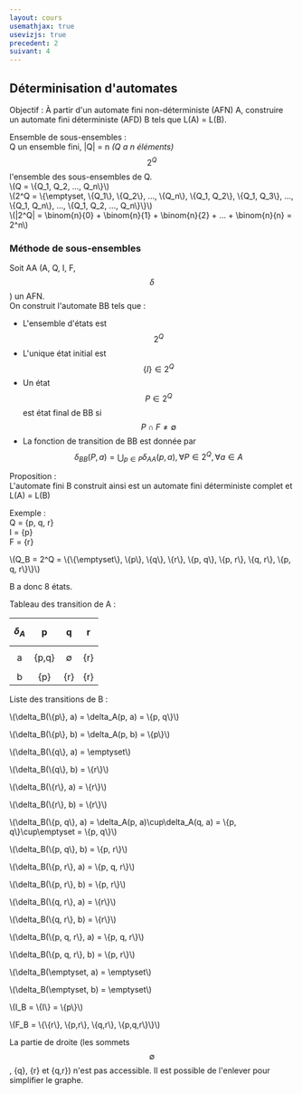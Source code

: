 ```yaml
---
layout: cours
usemathjax: true
usevizjs: true
precedent: 2
suivant: 4
---
```


## Déterminisation d'automates

Objectif : À partir d'un automate fini non-déterministe (AFN) A, construire un automate fini déterministe (AFD) B tels que L(A) = L(B).

Ensemble de sous-ensembles :   
Q un ensemble fini, |Q| = n  *(Q a n éléments)*  
$$2^Q$$ l'ensemble des sous-ensembles de Q.  
\\(Q = \\{Q_1, Q_2, ..., Q_n\\}\\)  
\\(2^Q = \\{\emptyset, \\{Q_1\\}, \\{Q_2\\}, ..., \\{Q_n\\}, \\{Q_1, Q_2\\}, \\{Q_1, Q_3\\}, ..., \\{Q_1, Q_n\\}, ..., \\{Q_1, Q_2, ..., Q_n\\}\\}\\)  
\\(|2^Q| = \binom{n}{0} + \binom{n}{1} + \binom{n}{2} + ... + \binom{n}{n} = 2^n\\)

### Méthode de sous-ensembles

Soit AA (A, Q, I, F, $$\delta$$) un AFN.  
On construit l'automate BB tels que :
- L'ensemble d'états est $$2^Q$$
- L'unique état initial est $$\{I\} \in 2^Q$$
- Un état $$P \in 2^Q$$ est état final de BB si $$P \cap F \neq \emptyset$$
- La fonction de transition de BB est donnée par $$\delta_{BB}(P, a) = \bigcup_{p\in P}\delta_{AA}(p, a), \forall P\in 2^Q, \forall a\in A$$

Proposition :  
L'automate fini B construit ainsi est un automate fini déterministe complet et L(A) = L(B)

Exemple :  
Q = {p, q, r}  
I = {p}  
F = {r}

<div id="grapheA"></div>
<script>
viz.renderSVGElement(` 
	digraph A {
		i -> p;
		p -> q [label="a"];
		p:nw -> p:ne [label="a,b"];
		q -> r [label="b"];
		r:nw -> r:ne [label="a,b"];
		r -> f;
		
		f [style=invis];
		i [style=invis];
		{ rank=same; i p q r f }
	}
`).then(elem => document.getElementById("grapheA").appendChild(elem)).catch(error=> console.log(error));
</script>

\\(Q_B = 2^Q = \\{\\{\emptyset\\}, \\{p\\}, \\{q\\}, \\{r\\}, \\{p, q\\}, \\{p, r\\}, \\{q, r\\}, \\{p, q, r\\}\\}\\)

B a donc 8 états.

Tableau des transition de A :

|$$\delta_A$$|p|q|r|
|:-:|:-:|:-:|:-:|
|a|{p,q}|$$\emptyset$$|{r}|
|b|{p}|{r}|{r}|

Liste des transitions de B :

\\(\delta_B(\\{p\\}, a) = \delta_A(p, a) = \\{p, q\\}\\)

<div id="deltaBpa"></div>
<script>
viz.renderSVGElement(` 
	digraph deltaBpa {
		p -> q [label="a"];
		
		p [label="{p}"];
		q [label="{p,q}"];
		f [style=invis];
		i [style=invis];
		{ rank=same; p q }
	}
`).then(elem => document.getElementById("deltaBpa").appendChild(elem)).catch(error=> console.log(error));
</script>

\\(\delta_B(\\{p\\}, b) = \delta_A(p, b) = \\{p\\}\\)

\\(\delta_B(\\{q\\}, a) = \emptyset\\)

\\(\delta_B(\\{q\\}, b) = \\{r\\}\\)

\\(\delta_B(\\{r\\}, a) = \\{r\\}\\)

\\(\delta_B(\\{r\\}, b) = \\{r\\}\\)

\\(\delta_B(\\{p, q\\}, a) = \delta_A(p, a)\cup\delta_A(q, a) = \\{p, q\\}\cup\emptyset = \\{p, q\\}\\)

\\(\delta_B(\\{p, q\\}, b) = \\{p, r\\}\\)

\\(\delta_B(\\{p, r\\}, a) = \\{p, q, r\\}\\)

\\(\delta_B(\\{p, r\\}, b) = \\{p, r\\}\\)

\\(\delta_B(\\{q, r\\}, a) = \\{r\\}\\)

\\(\delta_B(\\{q, r\\}, b) = \\{r\\}\\)

\\(\delta_B(\\{p, q, r\\}, a) = \\{p, q, r\\}\\)

\\(\delta_B(\\{p, q, r\\}, b) = \\{p, r\\}\\)

\\(\delta_B(\emptyset, a) = \emptyset\\)

\\(\delta_B(\emptyset, b) = \emptyset\\)

\\(I_B = \\{I\\} = \\{p\\}\\)

\\(F_B = \\{\\{r\\}, \\{p,r\\}, \\{q,r\\}, \\{p,q,r\\}\\}\\)

<div id="grapheB"></div>
<script>
viz.renderSVGElement(` 
	digraph B {
		i -> 1;
		1:nw -> 1:ne [label="b"];
		1 -> 2 [label="a"];
		2:nw -> 2:ne  [label="a"];
		2 -> 3 [label="b"];
		3:nw -> 3:ne [label="b"];
		3 -> f1;
		3 -> 4 [label="a"];
		4 -> 3 [label="b"];
		4:nw -> 4:ne [label="a"];
		4 -> f2;
		5:nw -> 5:ne [label="a,b"];
		6 -> 5 [label="a", constraint=false];
		6 -> 7 [label="b"];
		7:nw -> 7:ne [label="a,b"];
		7 -> f3;
		8 -> 7 [label="a,b", constraint=false];	
		8 -> f4;
		
		1 [label="{p}"];
		2 [label="{p,q}"];
		3 [label="{p,r}"];
		4 [label="{p,q,r}"];
		5 [label="&empty;"];
		6 [label="{q}"];
		7 [label="{r}"];
		8 [label="{q,r}"];
		
		f1 [style=invis];
		f2 [style=invis];
		f3 [style=invis];
		f4 [style=invis];
		i [style=invis];
		{ rank=same; i 1 2 3 4 }
		{ rank=same; 5 6 7 8 }
	}
`).then(elem => document.getElementById("grapheB").appendChild(elem)).catch(error=> console.log(error));
</script>

La partie de droite (les sommets $$\emptyset$$, {q}, {r} et {q,r}) n'est pas accessible. Il est possible de l'enlever pour simplifier le graphe.
